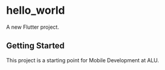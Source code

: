 # hello_world

A new Flutter project.

## Getting Started

This project is a starting point for Mobile Development at ALU.